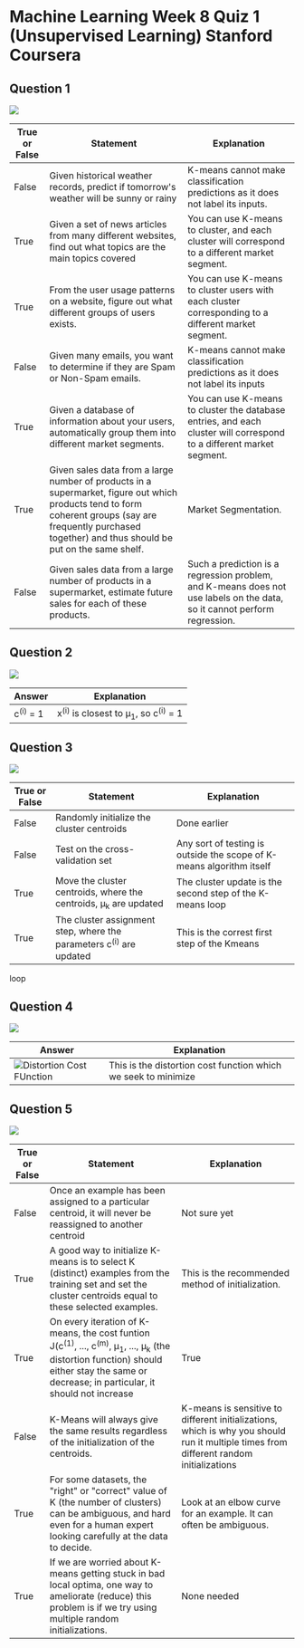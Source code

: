 # Machine Learning Week 8 Quiz 1 (Unsupervised Learning) Stanford Coursera

Question 1
----------
![](https://github.com/mGalarnyk/datasciencecoursera/blob/master/Stanford_Machine_Learning/Week1/data/unsupervisedLearningQ1.png)

True or False | Statement | Explanation 
--- | --- | ---
False | Given historical weather records, predict if tomorrow's weather will be sunny or rainy | K-means cannot make classification predictions as it does not label its inputs.
True | Given a set of news articles from many different websites, find out what topics are the main topics covered | You can use K-means to cluster, and each cluster will correspond to a different market segment. 
True | From the user usage patterns on a website, figure out what different groups of users exists. | You can use K-means to cluster users with each cluster corresponding to a different market segment. 
False | Given many emails, you want to determine if they are Spam or Non-Spam emails.  | K-means cannot make classification predictions as it does not label its inputs
True | Given a database of information about your users, automatically group them into different market segments. | You can use K-means to cluster the database entries, and each cluster will correspond to a different market segment.
True | Given sales data from a large number of products in a supermarket, figure out which products tend to form coherent groups (say are frequently purchased together) and thus should be put on the same shelf. | Market Segmentation.
False | Given sales data from a large number of products in a supermarket, estimate future sales for each of these products. | Such a prediction is a regression problem, and K-means does not use labels on the data, so it cannot perform regression.

Question 2
----------
![](https://github.com/mGalarnyk/datasciencecoursera/blob/master/Stanford_Machine_Learning/Week1/data/unsupervisedLearningQ2.png)

Answer | Explanation 
--- | --- 
c<sup>(i)</sup> = 1 | x<sup>(i)</sup> is closest to μ<sub>1</sub>, so c<sup>(i)</sup> = 1

Question 3
----------
![](https://github.com/mGalarnyk/datasciencecoursera/blob/master/Stanford_Machine_Learning/Week1/data/unsupervisedLearningQ3.png)

True or False | Statement | Explanation 
--- | --- | ---
False | Randomly initialize the cluster centroids | Done earlier
False | Test on the cross-validation set | Any sort of testing is outside the scope of K-means algorithm itself
True | Move the cluster centroids, where the centroids, μ<sub>k</sub> are updated | The cluster update is the second step of the K-means loop 
True | The cluster assignment step, where the parameters c<sup>(i)</sup> are updated | This is the correst first step of the Kmeans
loop

Question 4
----------
![](https://github.com/mGalarnyk/datasciencecoursera/blob/master/Stanford_Machine_Learning/Week1/data/unsupervisedLearningQ4.png)

Answer | Explanation 
--- | --- 
<img src="https://github.com/mGalarnyk/datasciencecoursera/blob/master/Stanford_Machine_Learning/Week1/data/ClusteringDistortionFunction.png" alt="Distortion Cost FUnction"> | This is the distortion cost function which we seek to minimize

Question 5
----------
![](https://github.com/mGalarnyk/datasciencecoursera/blob/master/Stanford_Machine_Learning/Week1/data/unsupervisedLearningQ5.png)

True or False | Statement | Explanation 
--- | --- | ---
False | Once an example has been assigned to a particular centroid, it will never be reassigned to another centroid | Not sure yet
True | A good way to initialize K-means is to select K (distinct) examples from the training set and set the cluster centroids equal to these selected examples. | This is the recommended method of initialization.
True | On every iteration of K-means, the cost funtion J(c<sup>(1)</sup>, ..., c<sup>(m)</sup>,  μ<sub>1</sub>, ...,  μ<sub>k</sub> (the distortion function) should either stay the same or decrease; in particular, it should not increase | True  
False | K-Means will always give the same results regardless of the initialization of the centroids. | K-means is sensitive to different initializations, which is why you should run it multiple times from different random initializations
True | For some datasets, the "right" or "correct" value of K (the number of clusters) can be ambiguous, and hard even for a human expert looking carefully at the data to decide. | Look at an elbow curve for an example. It can often be ambiguous.
True | If we are worried about K-means getting stuck in bad local optima, one way to ameliorate (reduce) this problem is if we try using multiple random initializations. | None needed

